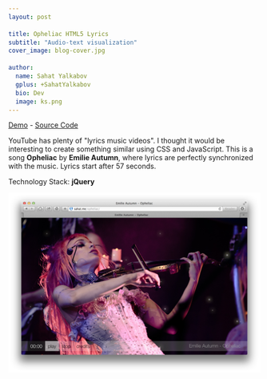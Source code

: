 ```yaml
---
layout: post

title: Opheliac HTML5 Lyrics
subtitle: "Audio-text visualization"
cover_image: blog-cover.jpg

author:
  name: Sahat Yalkabov
  gplus: +SahatYalkabov
  bio: Dev
  image: ks.png
---
```


[Demo](http://seniorproject.herokuapp.com/) - [Source Code](https://github.com/sahat/audiostreamer/)

YouTube has plenty of "lyrics music videos". I thought it would be interesting to create something
similar using CSS and JavaScript. This is a song **Opheliac** by **Emilie Autumn**,
where lyrics are perfectly synchronized with the music. Lyrics start after 57 seconds.

Technology Stack: **jQuery**

<div class="full zoomable"><img src="/images/projects/opheliac.png"></div>